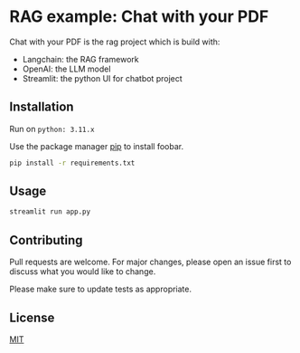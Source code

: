 # RAG example: Chat with your PDF

Chat with your PDF is the rag project which is build with:

* Langchain: the RAG framework
* OpenAI: the LLM model
* Streamlit: the python UI for chatbot project

## Installation

Run on `python: 3.11.x`

Use the package manager [pip](https://pip.pypa.io/en/stable/) to install foobar.

```bash
pip install -r requirements.txt
```

## Usage

```bash
streamlit run app.py
```

## Contributing

Pull requests are welcome. For major changes, please open an issue first
to discuss what you would like to change.

Please make sure to update tests as appropriate.

## License

[MIT](https://choosealicense.com/licenses/mit/)